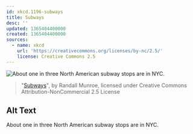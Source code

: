 ```yaml
---
id: xkcd.1196-subways
title: Subways
desc: ''
updated: 1365404400000
created: 1365404400000
sources:
  - name: xkcd
    url: 'https://creativecommons.org/licenses/by-nc/2.5/'
    license: Creative Commons 2.5
---
```

![About one in three North American subway stops are in NYC.](https://imgs.xkcd.com/comics/subways.png)
> "[Subways](https://xkcd.com/1196/)", by Randall Munroe, licensed under Creative Commons Attribution-NonCommercial 2.5 License

## Alt Text
About one in three North American subway stops are in NYC.
